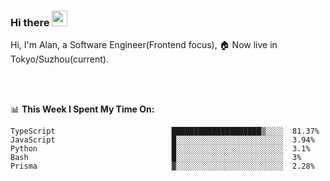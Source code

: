 ### Hi there <img src="https://media.giphy.com/media/hvRJCLFzcasrR4ia7z/giphy.gif" width="25px">

<!-- ![visitors](https://visitor-badge.glitch.me/badge?page_id=dislfyer.dislfyer) -->

Hi, I'm Alan, a Software Engineer(Frontend focus), 🏠 Now live in Tokyo/Suzhou(current).

<br/>
<br/>

📊 **This Week I Spent My Time On:**


<!--START_SECTION:waka-->

```text
TypeScript                          ████████████████████▒░░░░  81.37%
JavaScript                          █░░░░░░░░░░░░░░░░░░░░░░░░  3.94%
Python                              █░░░░░░░░░░░░░░░░░░░░░░░░  3.1%
Bash                                █░░░░░░░░░░░░░░░░░░░░░░░░  3%
Prisma                              ▓░░░░░░░░░░░░░░░░░░░░░░░░  2.28%
```

<!--END_SECTION:waka-->

<!--
**About Me:**
 -->
